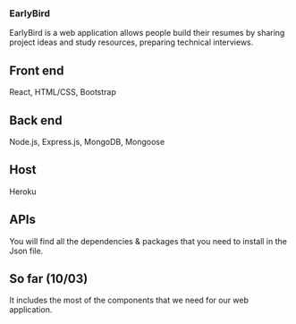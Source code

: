 ### EarlyBird
EarlyBird is a web application allows people build their resumes by sharing project ideas and study resources, preparing technical interviews.

## Front end
React, HTML/CSS, Bootstrap

## Back end
Node.js, Express.js, MongoDB, Mongoose

## Host
Heroku

## APIs
You will find all the dependencies & packages that you need to install in the Json file.

## So far (10/03)
It includes the most of the components that we need for our web application.
